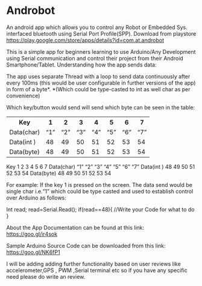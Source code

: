 # Androbot
An android app which allows you to control any Robot or Embedded Sys. interfaced bluetooth using Serial Port Profile(SPP).
Download from playstore https://play.google.com/store/apps/details?id=com.at.androbot

This is a simple app for beginners learning to use Arduino/Any Development using Serial communication and control their project from their Android Smartphone/Tablet.
Understanding how the app sends data:

The app uses separate Thread with a loop to send data continuously after every 100ms (this would be user configurable in further versions of the app) in form of a byte*.
*(Which could be type-casted to int as well char as per convenience)

Which key/button would send will send which byte can be seen in the table:

<table class="tg">
  <tr>
    <th class="tg-2dkq">Key</th>
    <th class="tg-ufe5"> 1</th>
    <th class="tg-ufe5">2</th>
    <th class="tg-ufe5">3</th>
    <th class="tg-ufe5">4</th>
    <th class="tg-ufe5">5</th>
    <th class="tg-ufe5">6</th>
    <th class="tg-ufe5">7</th>
  </tr>
  <tr>
    <td class="tg-2dkq">Data(char)</td>
    <td class="tg-ufe5">“1”</td>
    <td class="tg-ufe5">“2”</td>
    <td class="tg-ufe5">“3”</td>
    <td class="tg-ufe5">“4”</td>
    <td class="tg-ufe5">“5”</td>
    <td class="tg-ufe5">“6”</td>
    <td class="tg-ufe5">“7”</td>
  </tr>
  <tr>
    <td class="tg-2dkq">Data(int )</td>
    <td class="tg-ufe5">48</td>
    <td class="tg-ufe5">49</td>
    <td class="tg-ufe5">50</td>
    <td class="tg-ufe5">51</td>
    <td class="tg-ufe5">52</td>
    <td class="tg-ufe5">53</td>
    <td class="tg-ufe5">54</td>
  </tr>
  <tr>
    <td class="tg-to9j">Data(byte)</td>
    <td class="tg-ufe5">48</td>
    <td class="tg-ufe5">49</td>
    <td class="tg-ufe5">50</td>
    <td class="tg-ufe5">51</td>
    <td class="tg-ufe5">52</td>
    <td class="tg-ufe5">53</td>
    <td class="tg-ufe5">54</td>
  </tr>
</table>

Key         1  	2	  3  	4  	5 	6  	7
Data(char)	“1”	“2”	“3”	“4”	“5”	“6”	“7”
Data(int )	48	49	50	51	52	53	54
Data(byte)	48	49	50	51	52	53	54


For example:
If the key 1 is pressed on the screen. The data send would be single char i.e.“1” which could be type casted and used to establish control over Arduino as follows:

Int read;
read=Serial.Read();
if(read==48){
//Write your Code for what to do
}

About the App Documentation can be found at this link:
https://goo.gl/ir4sok

Sample Arduino Source Code can be downloaded from this link:
https://goo.gl/NK6fP1

I will be adding adding further functionality based on user reviews like accelerometer,GPS , PWM ,Serial terminal etc so if you have any specific need please do write an review.

